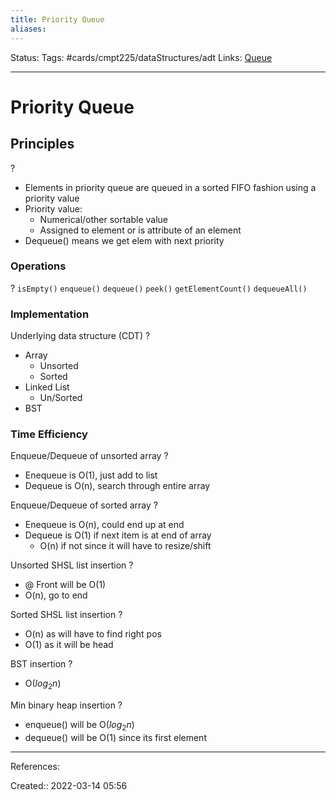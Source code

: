 ```yaml
---
title: Priority Queue
aliases:
---
```

Status:
Tags: #cards/cmpt225/dataStructures/adt
Links: [Queue](out/queue.md)
___

# Priority Queue

## Principles
?
- Elements in priority queue are queued in a sorted FIFO fashion using a priority value
- Priority value:
	- Numerical/other sortable value
	- Assigned to element or is attribute of an element
- Dequeue() means we get elem with next priority

### Operations
?
`isEmpty()`
`enqueue()`
`dequeue()`
`peek()`
`getElementCount()`
`dequeueAll()`

### Implementation
Underlying data structure (CDT)
?
- Array
	- Unsorted
	- Sorted
- Linked List
	- Un/Sorted
- BST

### Time Efficiency
Enqueue/Dequeue of unsorted array
?
- Enequeue is O(1), just add to list
- Dequeue is O(n), search through entire array

Enqueue/Dequeue of sorted array
?
- Enequeue is O(n), could end up at end
- Dequeue is O(1) if next item is at end of array
	- O(n) if not since it will have to resize/shift

Unsorted SHSL list insertion
?
- @ Front will be O(1)
- O(n), go to end

Sorted SHSL list insertion
?
- O(n) as will have to find right pos
- O(1) as it will be head

BST insertion
?
- O($log_2n$)

Min binary heap insertion
?
- enqueue() will be O($log_2n$)
- dequeue() will be O(1) since its first element

___
References:

Created:: 2022-03-14 05:56
